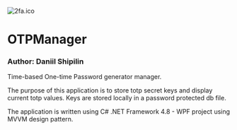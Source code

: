 ![2fa.ico](./OTPManager/Images/2fa.ico)

# OTPManager

### Author: Daniil Shipilin

Time-based One-time Password generator manager.

The purpose of this application is to store totp secret keys and display current totp values. Keys are stored locally in a password protected db file.

The application is written using C# .NET Framework 4.8 - WPF project using MVVM design pattern.
